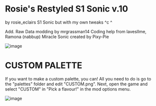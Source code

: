 # Rosie's Restyled S1 Sonic v.10
by rosie_eclairs
S1 Sonic but with my own tweaks ^c ^

Add. Raw Data modding by mrgrassman14 
Coding help from laveslIme, Ramona (nabbup)
Miracle Sonic created by Pixy-Pie

![image](https://github.com/rosie-eclairs/Rosie-s-Restyled-S1-Sonic/assets/68881246/0aded27e-7c67-4732-97ef-a0ce9c0ca43d)




# CUSTOM PALETTE
If you want to make a custom palette, you can! 
All you need to do is go to the "palettes" folder and edit "CUSTOM.png". 
Next, open the game and select "CUSTOM" in "Pick a flavour!" in the mod options menu.

![image](https://github.com/rosie-eclairs/Rosie-s-Restyled-S1-Sonic/assets/68881246/4eb7ef87-b046-46ba-8360-346c66eb4978)

